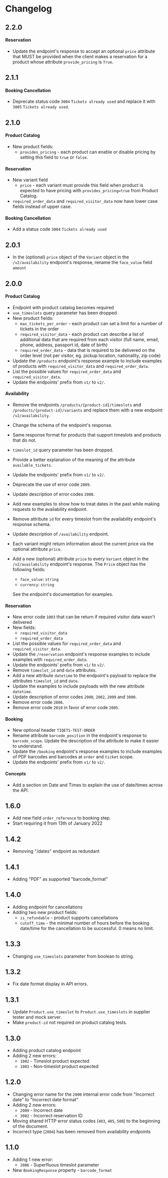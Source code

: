 # Changelog

## 2.2.0
#### Reservation
- Update the endpoint's response to accept an optional `price` attribute that MUST be provided when the client makes a 
reservation for a product whose attribute `provide_pricing` is `True`. 

## 2.1.1
#### Booking Cancellation
- Deprecate status code `3004` `Tickets already used` and replace it with `3005` `Tickets already used`. 

## 2.1.0
#### Product Catalog
- New product fields:
  - `provides_pricing` - each product can enable or disable pricing by setting this field to `true` or `false`.
#### Reservation
- New variant field
  - `price` - each variant must provide this field when product is expected to have pricing with `provides_pricing=true` from Product Catalog.
- `required_order_data` and `required_visitor_data` now have lower case fields instead of upper case.
#### Booking Cancellation
- Add a status code `3004` `Tickets already used`

## 2.0.1

- In the (optional) `price` object of the `Variant` object in the `/v2/availability` endpoint's response,
  rename the `face_value` field `amount`

## 2.0.0

#### Product Catalog

- Endpoint with product catalog becomes required
- `use_timeslots` query parameter has been dropped
- New product fields:
  - `max_tickets_per_order` - each product can set a limit for a number of tickets in the order
  - `required_visitor_data` - each product can describe a list of additional data that are required from each visitor (full name, email, phone, address, passport id, date of birth)
  - `required_order_data` - data that is required to be delivered on the order level (not per visitor, eg. pickup location, nationality, zip code)
- Update the `/products` endpoint's response example to include examples of products with `required_visitor_data` and `required_order_data`.
- List the possible values for `required_order_data` and `required_visitor_data`.
- Update the endpoints' prefix from `v1/` to `v2/`.

#### Availability

- Remove the endpoints `/products/{product-id}/timeslots` and `/products/{product-id}/variants` and replace them with a new endpoint `/v2/availability`.
- Change the schema of the endpoint's response.
- Same response format for products that support timeslots and products that do not.
- `timeslot_id` query parameter has been dropped.
- Provide a better explanation of the meaning of the attribute `available_tickets`.
- Update the endpoints' prefix from `v1/` to `v2/`.
- Deprecate the use of error code `2009`.
- Update description of error codes `2000`.
- Add new examples to show how to treat dates in the past while making requests to the availability endpoint.
- Remove attribute `id` for every timeslot from the availability endpoint's response schema.
- Update description of `/availability` endpoint.
- Each variant might return information about the current price via the optional attribute `price`.
- Add a new (optional) attribute `price` to every `Variant` object in the `/v2/availability` endpoint's response. The `Price`
  object has the following fields:
  - `face_value`: `string`
  - `currency`: `string`

  See the endpoint's documentation for examples.

#### Reservation

- New error code `1003` that can be return if required visitor data wasn't delivered
- New fields:
  - `required_visitor_data`
  - `required_order_data`
- List the possible values for `required_order_data` and `required_visitor_data`.
- Update the `/reservation` endpoint's response examples to include examples with `required_order_data`.
- Update the endpoints' prefix from `v1/` to `v2/`.
- Remove `timeslot_id` and `date` attributes.
- Add a new attribute `datetime` to the endpoint's payload to replace the attributes `timeslot_id` and `date`.
- Update the examples to include payloads with the new attribute `datetime`.
- Update description of error codes `2000`, `2002`, `2009` and `3000`.
- Remove error code `2006`.
- Remove error code `2010` in favor of error code `2005`.

#### Booking

- New optional header `TIQETS-TEST-ORDER`
- Rename attribute `barcode_position` in the endpoint's response to `barcode_scope`. Update the description of the attribute to make it easier to understand.
- Update the `/booking` endpoint's response examples to include examples of PDF barcodes and barcodes at `order` and `ticket` scope.
- Update the endpoints' prefix from `v1/` to `v2/`.

#### Concepts

- Add a section on Date and Times to explain the use of date/times across the API.

## 1.6.0

- Add new field `order_reference` to booking step.
- Start requiring it from 13th of January 2022

## 1.4.2
- Removing "/dates" endpoint as redundant

## 1.4.1
- Adding "PDF" as supported "barcode_format"

## 1.4.0

- Adding endpoint for cancellations
- Adding two new product fields:
  - `is_refundable` - product supports cancellations
  - `cutoff_time` - the minimal number of hours before the booking date/time for the cancellation to be successful. 0 means no limit.

## 1.3.3

- Changing `use_timeslots` parameter from boolean to string.

## 1.3.2

- Fix date format display in API errors.

## 1.3.1

- Update `Product.use_timeslot` to `Product.use_timeslots` in supplier tester and mock server.
- Make `product-id` not required on product catalog tests.

## 1.3.0

- Adding product catalog endpoint
- Adding 2 new errors:
  - `1002` - Timeslot product expected
  - `1003` - Non-timeslot product expected

## 1.2.0

- Changing error name for the `2000` internal error code from "Incorrect date" to "Incorrect date format"
- Adding 2 new errors:
  - `2009` - Incorrect date
  - `3002` - Incorrect reservation ID
- Moving shared HTTP error status codes (`403`, `405`, `500`) to the beginning of the document.
- Incorrect type (`2004`) has been removed from availability endpoints

## 1.1.0

- Adding 1 new error:
  - `2006` - Superfluous timeslot parameter
- New `BookingResponse` property - `barcode_format`
